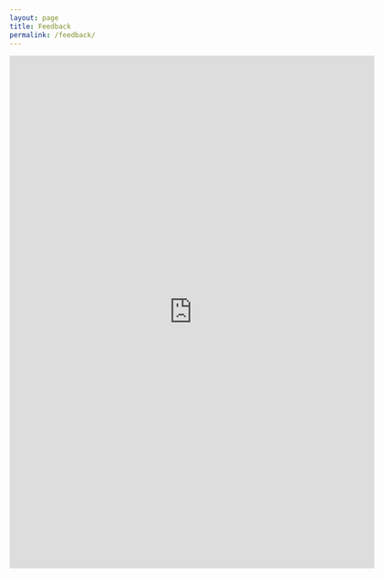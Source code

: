 ```yaml
---
layout: page
title: Feedback
permalink: /feedback/
---
```

<iframe src="https://docs.google.com/forms/d/e/1FAIpQLSfh_6PZWho5t3kt6gBf25oTXtGc6A_amO_6i8Jy3wyY-FkYcQ/viewform?embedded=true" width="640" height="900" frameborder="0" marginheight="0" marginwidth="0">Loading…</iframe>
